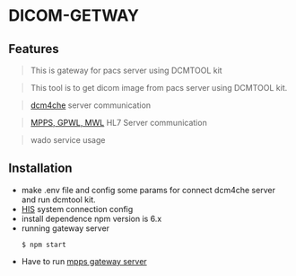 # DICOM-GETWAY

## Features
>This is gateway for pacs server using DCMTOOL kit

>This tool is to get dicom image from pacs server using DCMTOOL kit.

> [dcm4che](https://www.dcm4che.org) server communication

> [MPPS, GPWL, MWL](https://dcm4che.atlassian.net/wiki/spaces/d2/overview)
> HL7 Server communication

> wado service usage

## Installation
 - make .env file and config some params for connect dcm4che server and run dcmtool kit.
 - [HIS](https://en.wikipedia.org/wiki/Hospital_information_system) system connection config
 - install dependence npm version is 6.x
 - running gateway server 
    ```
    $ npm start
    ```
- Have to run [mpps gateway server](https://github.com/loveunCG/RISGW)




